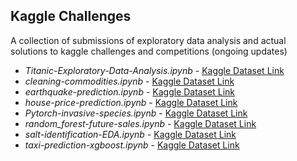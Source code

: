 ## Kaggle Challenges
A collection of submissions of exploratory data analysis and actual solutions to kaggle challenges and competitions (ongoing updates)

* *Titanic-Exploratory-Data-Analysis.ipynb* - [Kaggle Dataset Link](https://www.kaggle.com/c/titanic)
* *cleaning-commodities.ipynb* - [Kaggle Dataset Link](https://www.kaggle.com/unitednations/international-energy-statistics)
* *earthquake-prediction.ipynb* - [Kaggle Dataset Link](https://www.kaggle.com/c/LANL-Earthquake-Prediction)
* *house-price-prediction.ipynb* - [Kaggle Dataset Link](https://www.kaggle.com/c/house-prices-advanced-regression-techniques)
* *Pytorch-invasive-species.ipynb* - [Kaggle Dataset Link](https://www.kaggle.com/c/invasive-species-monitoring)
* *random_forest-future-sales.ipynb* - [Kaggle Dataset Link](https://www.kaggle.com/c/competitive-data-science-predict-future-sales)
* *salt-identification-EDA.ipynb* - [Kaggle Dataset Link](https://www.kaggle.com/c/tgs-salt-identification-challenge)
* *taxi-prediction-xgboost.ipynb* - [Kaggle Dataset Link](https://www.kaggle.com/c/nyc-taxi-trip-duration)
